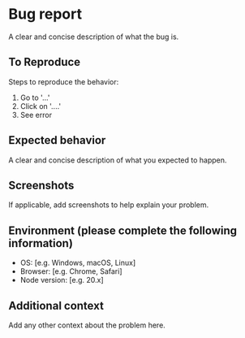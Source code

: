 # Bug report

A clear and concise description of what the bug is.

## To Reproduce

Steps to reproduce the behavior:

1. Go to '...'
2. Click on '....'
3. See error

## Expected behavior

A clear and concise description of what you expected to happen.

## Screenshots

If applicable, add screenshots to help explain your problem.

## Environment (please complete the following information)

- OS: [e.g. Windows, macOS, Linux]
- Browser: [e.g. Chrome, Safari]
- Node version: [e.g. 20.x]

## Additional context

Add any other context about the problem here.
